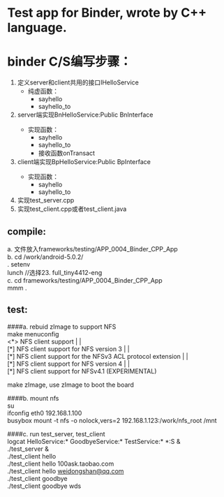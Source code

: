 


Test app for Binder, wrote by C++ language.
=====

# binder C/S编写步骤：
1. 定义server和client共用的接口IHelloService
   - 纯虚函数：
      - sayhello
      - sayhello_to
2. server端实现BnHelloService:Public BnInterface<IHelloService>
   - 实现函数：
      - sayhello
      - sayhello_to
      - 接收函数onTransact
3. client端实现BpHelloService:Public BpInterface<IHelloService>
   - 实现函数：
      - sayhello
      - sayhello_to
4. 实现test_server.cpp
5. 实现test_client.cpp或者test_client.java


compile:  
--
a. 文件放入frameworks/testing/APP_0004_Binder_CPP_App  
b. cd /work/android-5.0.2/  
   . setenv  
   lunch //选择23. full_tiny4412-eng  
c. cd frameworks/testing/APP_0004_Binder_CPP_App  
   mmm .   

test:  
---
####a. rebuid zImage to support NFS  
make menuconfig  
<\*>   NFS client support                                                        | |  
[\*]     NFS client support for NFS version 3                                    | |  
[\*]       NFS client support for the NFSv3 ACL protocol extension               | |  
[\*]     NFS client support for NFS version 4                                    | |  
[\*]       NFS client support for NFSv4.1 (EXPERIMENTAL)   
  
    
make zImage, use zImage to boot the board  

####b. mount nfs  
   su  
   ifconfig eth0 192.168.1.100  
   busybox mount -t nfs -o nolock,vers=2 192.168.1.123:/work/nfs_root /mnt  
     
  
####c. run test_server, test_client  
logcat HelloService:* GoodbyeService:* TestService:* *:S &  
./test_server &  
./test_client hello   
./test_client hello 100ask.taobao.com  
./test_client hello weidongshan@qq.com  
./test_client goodbye  
./test_client goodbye wds  
  
